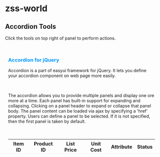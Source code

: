 # zss-world
<!DOCTYPE html>
<html>
<head>
	<meta charset="UTF-8">
	<title>Accordion Tools - jQuery EasyUI Demo</title>
	<link rel="stylesheet" type="text/css" href="../../themes/default/easyui.css">
	<link rel="stylesheet" type="text/css" href="../../themes/icon.css">
	<link rel="stylesheet" type="text/css" href="../demo.css">
	<script type="text/javascript" src="../../jquery.min.js"></script>
	<script type="text/javascript" src="../../jquery.easyui.min.js"></script>
</head>
<body>
	<h2>Accordion Tools</h2>
	<p>Click the tools on top right of panel to perform actions.</p>
	<div style="margin:20px 0 10px 0;"></div>
	<div class="easyui-accordion" style="width:500px;height:300px;">
		<div title="About" data-options="iconCls:'icon-ok'" style="overflow:auto;padding:10px;">
			<h3 style="color:#0099FF;">Accordion for jQuery</h3>
			<p>Accordion is a part of easyui framework for jQuery. It lets you define your accordion component on web page more easily.</p>
		</div>
		<div title="Help" data-options="iconCls:'icon-help'" style="padding:10px;">
			<p>The accordion allows you to provide multiple panels and display one ore more at a time. Each panel has built-in support for expanding and collapsing. Clicking on a panel header to expand or collapse that panel body. The panel content can be loaded via ajax by specifying a 'href' property. Users can define a panel to be selected. If it is not specified, then the first panel is taken by default.</p> 		
		</div>
		<div title="DataGrid" style="padding:10px" data-options="
				selected:true,
				tools:[{
					iconCls:'icon-reload',
					handler:function(){
						$('#dg').datagrid('reload');
					}
				}]">
			<table id="dg" class="easyui-datagrid" 
					data-options="url:'datagrid_data1.json',method:'get',fit:true,fitColumns:true,singleSelect:true">
				<thead>
					<tr>
						<th data-options="field:'itemid',width:80">Item ID</th>
						<th data-options="field:'productid',width:100">Product ID</th>
						<th data-options="field:'listprice',width:80,align:'right'">List Price</th>
						<th data-options="field:'unitcost',width:80,align:'right'">Unit Cost</th>
						<th data-options="field:'attr1',width:150">Attribute</th>
						<th data-options="field:'status',width:50,align:'center'">Status</th>
					</tr>
				</thead>
			</table>
		</div>
	</div>
</body>
</html>
